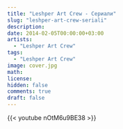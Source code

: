 ```yaml
---
title: "Leshper Art Crew - Сериали" 
slug: "leshper-art-crew-seriali"
description: 
date: 2014-02-05T00:00:00+03:00
artists:
  - "Leshper Art Crew"
tags:
  - "Leshper Art Crew"
image: cover.jpg
math: 
license: 
hidden: false
comments: true
draft: false
---
```


{{< youtube nOtM6u9BE38 >}}
